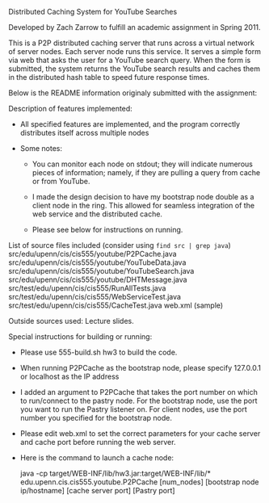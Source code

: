 Distributed Caching System for YouTube Searches

Developed by Zach Zarrow to fulfill an academic assignment in Spring 2011.

This is a P2P distributed caching server that runs across a virtual network of server nodes.  Each server node runs this service.  It serves a simple form via web that asks the user for a YouTube search query. When the form is submitted, the system returns the YouTube search results and caches them in the distributed hash table to speed future response times.

Below is the README information originaly submitted with the assignment:

Description of features implemented:
  - All specified features are implemented, and the program correctly distributes itself across multiple nodes

  - Some notes:
	- You can monitor each node on stdout; they will indicate numerous pieces of information; namely, if they are pulling a query from cache or from YouTube.

	- I made the design decision to have my bootstrap node double as a client node in the ring. This allowed for seamless integration of the web service and the distributed cache.

	- Please see below for instructions on running. 

List of source files included (consider using `find src | grep java`)
src/edu/upenn/cis/cis555/youtube/P2PCache.java
src/edu/upenn/cis/cis555/youtube/YouTubeData.java
src/edu/upenn/cis/cis555/youtube/YouTubeSearch.java
src/edu/upenn/cis/cis555/youtube/DHTMessage.java
src/test/edu/upenn/cis/cis555/RunAllTests.java
src/test/edu/upenn/cis/cis555/WebServiceTest.java
src/test/edu/upenn/cis/cis555/CacheTest.java
web.xml (sample)

Outside sources used:
  Lecture slides.

Special instructions for building or running:
  - Please use 555-build.sh hw3 to build the code.
  - When running P2PCache as the bootstrap node, please specify 127.0.0.1 or localhost as the IP address
  - I added an argument to P2PCache that takes the port number on which to run/connect to the pastry node. For the bootstrap node, use the port you want to run the Pastry listener on. For client nodes, use the port number you specified for the bootstrap node.
  - Please edit web.xml to set the correct parameters for your cache server and cache port before running the web server.
  - Here is the command to launch a cache node:

	java -cp target/WEB-INF/lib/hw3.jar:target/WEB-INF/lib/* edu.upenn.cis.cis555.youtube.P2PCache [num_nodes] [bootstrap node ip/hostname] [cache server port] [Pastry port]
